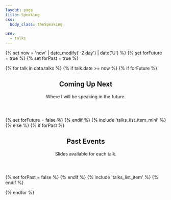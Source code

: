 ```yaml
---
layout: page
title: Speaking
css:
  body_class: theSpeaking

use:
  - talks
---
```


{% set now = 'now' | date_modify('-2 day') | date('U') %}
{% set forFuture = true %}
{% set forPast = true %}

<section>
{% for talk in data.talks %}
    {% if talk.date >= now %}
        {% if forFuture %}
    <header class="notification has-text-centered">
        <h1 class="title">Coming Up Next</h1>
        <p class="subtitle">Where I will be speaking in the future.</p>
    </header>
            {% set forFuture = false %}
        {% endif %}
{% include 'talks_list_item_mini' %}
    {% else %}
        {% if forPast %}
    <header class="notification has-text-centered">
        <h1 class="title">Past Events</h1>
        <p class="subtitle">Slides available for each talk.</p>
    </header>
            {% set forPast = false %}
        {% endif %}
{% include 'talks_list_item' %}
    {% endif %}

{% endfor %}
</section>
